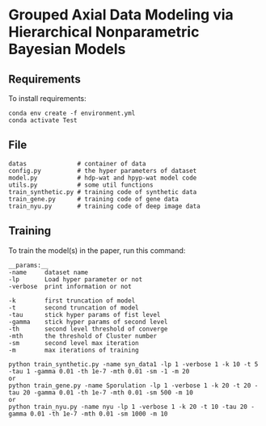 # Grouped Axial Data Modeling via Hierarchical Nonparametric Bayesian Models

## Requirements

To install requirements:

```setup
conda env create -f environment.yml
conda activate Test
```

## File

    datas              # container of data  
    config.py          # the hyper parameters of dataset  
    model.py           # hdp-wat and hpyp-wat model code  
    utils.py           # some util functions  
    train_synthetic.py # training code of synthetic data  
    train_gene.py      # training code of gene data  
    train_nyu.py       # training code of deep image data  

## Training

To train the model(s) in the paper, run this command:  

    __params:__  
    -name     dataset name  
    -lp       Load hyper parameter or not 
    -verbose  print information or not  

    -k        first truncation of model  
    -t        second truncation of model  
    -tau      stick hyper params of fist level  
    -gamma    stick hyper params of second level  
    -th       second level threshold of converge   
    -mth      the threshold of Cluster number  
    -sm       second level max iteration  
    -m        max iterations of training  

```train
python train_synthetic.py -name syn_data1 -lp 1 -verbose 1 -k 10 -t 5 -tau 1 -gamma 0.01 -th 1e-7 -mth 0.01 -sm -1 -m 20
or
python train_gene.py -name Sporulation -lp 1 -verbose 1 -k 20 -t 20 -tau 20 -gamma 0.01 -th 1e-7 -mth 0.01 -sm 500 -m 10
or
python train_nyu.py -name nyu -lp 1 -verbose 1 -k 20 -t 10 -tau 20 -gamma 0.01 -th 1e-7 -mth 0.01 -sm 1000 -m 10
```



